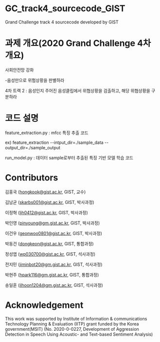 # GC_track4_sourcecode_GIST
Grand Challenge track 4 sourcecode developed by GIST

# 과제 개요(2020 Grand Challenge 4차 개요)
사회안전망 강화

-음성만으로 위험상황을 판별하라

4차 트랙 2 : 음성인지	주어진 음성클립에서 위협상황을 검출하고, 해당 위협상황을 구분하라

# 코드 설명
feature_extraction.py : mfcc 특징 추출 코드

ex) feature_extraction --intput_dir=./sample_data --output_dir=./sample_output

run_model.py : 데이터 sample로부터 추출된 특징 기반 모델 학습 코드

# Contributors
김홍국 (hongkook@gist.ac.kr, GIST, 교수)

김남균 (skarbs001@gist.ac.kr, GIST, 박사과정)

이정혁 (ljh0412@gist.ac.kr, GIST, 박사과정)

박인영 (pinyoung@gm.gist.ac.kr, GIST, 박사과정)

이건우 (geonwoo0801@gist.ac.kr, GIST, 박사과정)

박동건 (dongkeon@gist.ac.kr, GIST, 통합과정)

정성엽 (wp030700@gist.ac.kr, GIST, 석사과정)

전지민 (jiminbot20@gm.gist.ac.kr, GIST, 석사과정)

박현주 (hpark116@gm.gist.ac.kr, GIST, 통합과정)

송일훈 (ilhoon1204@gm.gist.ac.kr, GIST, 석사과정)

# Acknowledgement
This work was supported by Institute of Information & communications Technology Planning & Evaluation (IITP) grant funded by the Korea government(MSIT) (No. 2020-0-0227, Development of Aggression Detection in Speech Using Acoustic- and Text-based Sentiment Analysis)

